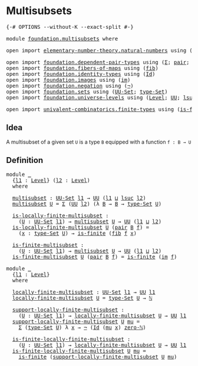 # Multisubsets

<pre class="Agda"><a id="25" class="Symbol">{-#</a> <a id="29" class="Keyword">OPTIONS</a> <a id="37" class="Pragma">--without-K</a> <a id="49" class="Pragma">--exact-split</a> <a id="63" class="Symbol">#-}</a>

<a id="68" class="Keyword">module</a> <a id="75" href="foundation.multisubsets.html" class="Module">foundation.multisubsets</a> <a id="99" class="Keyword">where</a>

<a id="106" class="Keyword">open</a> <a id="111" class="Keyword">import</a> <a id="118" href="elementary-number-theory.natural-numbers.html" class="Module">elementary-number-theory.natural-numbers</a> <a id="159" class="Keyword">using</a> <a id="165" class="Symbol">(</a><a id="166" href="elementary-number-theory.natural-numbers.html#1444" class="Datatype">ℕ</a><a id="167" class="Symbol">;</a> <a id="169" href="elementary-number-theory.natural-numbers.html#1465" class="InductiveConstructor">zero-ℕ</a><a id="175" class="Symbol">)</a>

<a id="178" class="Keyword">open</a> <a id="183" class="Keyword">import</a> <a id="190" href="foundation.dependent-pair-types.html" class="Module">foundation.dependent-pair-types</a> <a id="222" class="Keyword">using</a> <a id="228" class="Symbol">(</a><a id="229" href="foundation-core.dependent-pair-types.html#502" class="Record">Σ</a><a id="230" class="Symbol">;</a> <a id="232" href="foundation-core.dependent-pair-types.html#575" class="InductiveConstructor">pair</a><a id="236" class="Symbol">;</a> <a id="238" href="foundation-core.dependent-pair-types.html#592" class="Field">pr1</a><a id="241" class="Symbol">;</a> <a id="243" href="foundation-core.dependent-pair-types.html#604" class="Field">pr2</a><a id="246" class="Symbol">)</a>
<a id="248" class="Keyword">open</a> <a id="253" class="Keyword">import</a> <a id="260" href="foundation.fibers-of-maps.html" class="Module">foundation.fibers-of-maps</a> <a id="286" class="Keyword">using</a> <a id="292" class="Symbol">(</a><a id="293" href="foundation-core.fibers-of-maps.html#928" class="Function">fib</a><a id="296" class="Symbol">)</a>
<a id="298" class="Keyword">open</a> <a id="303" class="Keyword">import</a> <a id="310" href="foundation.identity-types.html" class="Module">foundation.identity-types</a> <a id="336" class="Keyword">using</a> <a id="342" class="Symbol">(</a><a id="343" href="foundation-core.identity-types.html#641" class="Datatype">Id</a><a id="345" class="Symbol">)</a>
<a id="347" class="Keyword">open</a> <a id="352" class="Keyword">import</a> <a id="359" href="foundation.images.html" class="Module">foundation.images</a> <a id="377" class="Keyword">using</a> <a id="383" class="Symbol">(</a><a id="384" href="foundation.images.html#2136" class="Function">im</a><a id="386" class="Symbol">)</a>
<a id="388" class="Keyword">open</a> <a id="393" class="Keyword">import</a> <a id="400" href="foundation.negation.html" class="Module">foundation.negation</a> <a id="420" class="Keyword">using</a> <a id="426" class="Symbol">(</a><a id="427" href="foundation-core.negation.html#452" class="Function">¬</a><a id="428" class="Symbol">)</a>
<a id="430" class="Keyword">open</a> <a id="435" class="Keyword">import</a> <a id="442" href="foundation.sets.html" class="Module">foundation.sets</a> <a id="458" class="Keyword">using</a> <a id="464" class="Symbol">(</a><a id="465" href="foundation-core.sets.html#1177" class="Function">UU-Set</a><a id="471" class="Symbol">;</a> <a id="473" href="foundation-core.sets.html#1291" class="Function">type-Set</a><a id="481" class="Symbol">)</a>
<a id="483" class="Keyword">open</a> <a id="488" class="Keyword">import</a> <a id="495" href="foundation.universe-levels.html" class="Module">foundation.universe-levels</a> <a id="522" class="Keyword">using</a> <a id="528" class="Symbol">(</a><a id="529" href="Agda.Primitive.html#597" class="Postulate">Level</a><a id="534" class="Symbol">;</a> <a id="536" href="foundation-core.universe-levels.html#222" class="Primitive">UU</a><a id="538" class="Symbol">;</a> <a id="540" href="Agda.Primitive.html#780" class="Primitive">lsuc</a><a id="544" class="Symbol">;</a> <a id="546" href="Agda.Primitive.html#810" class="Primitive Operator">_⊔_</a><a id="549" class="Symbol">)</a>

<a id="552" class="Keyword">open</a> <a id="557" class="Keyword">import</a> <a id="564" href="univalent-combinatorics.finite-types.html" class="Module">univalent-combinatorics.finite-types</a> <a id="601" class="Keyword">using</a> <a id="607" class="Symbol">(</a><a id="608" href="univalent-combinatorics.finite-types.html#3664" class="Function">is-finite</a><a id="617" class="Symbol">)</a>
</pre>
## Idea

A multisubset of a given set `U` is a type `B` equipped with a function `f : B → U`

## Definition

<pre class="Agda"><a id="741" class="Keyword">module</a> <a id="748" href="foundation.multisubsets.html#748" class="Module">_</a>
  <a id="752" class="Symbol">{</a><a id="753" href="foundation.multisubsets.html#753" class="Bound">l1</a> <a id="756" class="Symbol">:</a> <a id="758" href="Agda.Primitive.html#597" class="Postulate">Level</a><a id="763" class="Symbol">}</a> <a id="765" class="Symbol">(</a><a id="766" href="foundation.multisubsets.html#766" class="Bound">l2</a> <a id="769" class="Symbol">:</a> <a id="771" href="Agda.Primitive.html#597" class="Postulate">Level</a><a id="776" class="Symbol">)</a>
  <a id="780" class="Keyword">where</a>

  <a id="789" href="foundation.multisubsets.html#789" class="Function">multisubset</a> <a id="801" class="Symbol">:</a> <a id="803" href="foundation-core.sets.html#1177" class="Function">UU-Set</a> <a id="810" href="foundation.multisubsets.html#753" class="Bound">l1</a> <a id="813" class="Symbol">→</a> <a id="815" href="foundation-core.universe-levels.html#222" class="Primitive">UU</a> <a id="818" class="Symbol">(</a><a id="819" href="foundation.multisubsets.html#753" class="Bound">l1</a> <a id="822" href="Agda.Primitive.html#810" class="Primitive Operator">⊔</a> <a id="824" href="Agda.Primitive.html#780" class="Primitive">lsuc</a> <a id="829" href="foundation.multisubsets.html#766" class="Bound">l2</a><a id="831" class="Symbol">)</a>
  <a id="835" href="foundation.multisubsets.html#789" class="Function">multisubset</a> <a id="847" href="foundation.multisubsets.html#847" class="Bound">U</a> <a id="849" class="Symbol">=</a> <a id="851" href="foundation-core.dependent-pair-types.html#502" class="Record">Σ</a> <a id="853" class="Symbol">(</a><a id="854" href="foundation-core.universe-levels.html#222" class="Primitive">UU</a> <a id="857" href="foundation.multisubsets.html#766" class="Bound">l2</a><a id="859" class="Symbol">)</a> <a id="861" class="Symbol">(λ</a> <a id="864" href="foundation.multisubsets.html#864" class="Bound">B</a> <a id="866" class="Symbol">→</a> <a id="868" href="foundation.multisubsets.html#864" class="Bound">B</a> <a id="870" class="Symbol">→</a> <a id="872" href="foundation-core.sets.html#1291" class="Function">type-Set</a> <a id="881" href="foundation.multisubsets.html#847" class="Bound">U</a><a id="882" class="Symbol">)</a>

  <a id="887" href="foundation.multisubsets.html#887" class="Function">is-locally-finite-multisubset</a> <a id="917" class="Symbol">:</a>
    <a id="923" class="Symbol">(</a><a id="924" href="foundation.multisubsets.html#924" class="Bound">U</a> <a id="926" class="Symbol">:</a> <a id="928" href="foundation-core.sets.html#1177" class="Function">UU-Set</a> <a id="935" href="foundation.multisubsets.html#753" class="Bound">l1</a><a id="937" class="Symbol">)</a> <a id="939" class="Symbol">→</a> <a id="941" href="foundation.multisubsets.html#789" class="Function">multisubset</a> <a id="953" href="foundation.multisubsets.html#924" class="Bound">U</a> <a id="955" class="Symbol">→</a> <a id="957" href="foundation-core.universe-levels.html#222" class="Primitive">UU</a> <a id="960" class="Symbol">(</a><a id="961" href="foundation.multisubsets.html#753" class="Bound">l1</a> <a id="964" href="Agda.Primitive.html#810" class="Primitive Operator">⊔</a> <a id="966" href="foundation.multisubsets.html#766" class="Bound">l2</a><a id="968" class="Symbol">)</a>
  <a id="972" href="foundation.multisubsets.html#887" class="Function">is-locally-finite-multisubset</a> <a id="1002" href="foundation.multisubsets.html#1002" class="Bound">U</a> <a id="1004" class="Symbol">(</a><a id="1005" href="foundation-core.dependent-pair-types.html#575" class="InductiveConstructor">pair</a> <a id="1010" href="foundation.multisubsets.html#1010" class="Bound">B</a> <a id="1012" href="foundation.multisubsets.html#1012" class="Bound">f</a><a id="1013" class="Symbol">)</a> <a id="1015" class="Symbol">=</a>
    <a id="1021" class="Symbol">(</a><a id="1022" href="foundation.multisubsets.html#1022" class="Bound">x</a> <a id="1024" class="Symbol">:</a> <a id="1026" href="foundation-core.sets.html#1291" class="Function">type-Set</a> <a id="1035" href="foundation.multisubsets.html#1002" class="Bound">U</a><a id="1036" class="Symbol">)</a> <a id="1038" class="Symbol">→</a> <a id="1040" href="univalent-combinatorics.finite-types.html#3664" class="Function">is-finite</a> <a id="1050" class="Symbol">(</a><a id="1051" href="foundation-core.fibers-of-maps.html#928" class="Function">fib</a> <a id="1055" href="foundation.multisubsets.html#1012" class="Bound">f</a> <a id="1057" href="foundation.multisubsets.html#1022" class="Bound">x</a><a id="1058" class="Symbol">)</a>

  <a id="1063" href="foundation.multisubsets.html#1063" class="Function">is-finite-multisubset</a> <a id="1085" class="Symbol">:</a>
    <a id="1091" class="Symbol">(</a><a id="1092" href="foundation.multisubsets.html#1092" class="Bound">U</a> <a id="1094" class="Symbol">:</a> <a id="1096" href="foundation-core.sets.html#1177" class="Function">UU-Set</a> <a id="1103" href="foundation.multisubsets.html#753" class="Bound">l1</a><a id="1105" class="Symbol">)</a> <a id="1107" class="Symbol">→</a> <a id="1109" href="foundation.multisubsets.html#789" class="Function">multisubset</a> <a id="1121" href="foundation.multisubsets.html#1092" class="Bound">U</a> <a id="1123" class="Symbol">→</a> <a id="1125" href="foundation-core.universe-levels.html#222" class="Primitive">UU</a> <a id="1128" class="Symbol">(</a><a id="1129" href="foundation.multisubsets.html#753" class="Bound">l1</a> <a id="1132" href="Agda.Primitive.html#810" class="Primitive Operator">⊔</a> <a id="1134" href="foundation.multisubsets.html#766" class="Bound">l2</a><a id="1136" class="Symbol">)</a>
  <a id="1140" href="foundation.multisubsets.html#1063" class="Function">is-finite-multisubset</a> <a id="1162" href="foundation.multisubsets.html#1162" class="Bound">U</a> <a id="1164" class="Symbol">(</a><a id="1165" href="foundation-core.dependent-pair-types.html#575" class="InductiveConstructor">pair</a> <a id="1170" href="foundation.multisubsets.html#1170" class="Bound">B</a> <a id="1172" href="foundation.multisubsets.html#1172" class="Bound">f</a><a id="1173" class="Symbol">)</a> <a id="1175" class="Symbol">=</a> <a id="1177" href="univalent-combinatorics.finite-types.html#3664" class="Function">is-finite</a> <a id="1187" class="Symbol">(</a><a id="1188" href="foundation.images.html#2136" class="Function">im</a> <a id="1191" href="foundation.multisubsets.html#1172" class="Bound">f</a><a id="1192" class="Symbol">)</a>

<a id="1195" class="Keyword">module</a> <a id="1202" href="foundation.multisubsets.html#1202" class="Module">_</a>
  <a id="1206" class="Symbol">{</a><a id="1207" href="foundation.multisubsets.html#1207" class="Bound">l1</a> <a id="1210" class="Symbol">:</a> <a id="1212" href="Agda.Primitive.html#597" class="Postulate">Level</a><a id="1217" class="Symbol">}</a>
  <a id="1221" class="Keyword">where</a>

  <a id="1230" href="foundation.multisubsets.html#1230" class="Function">locally-finite-multisubset</a> <a id="1257" class="Symbol">:</a> <a id="1259" href="foundation-core.sets.html#1177" class="Function">UU-Set</a> <a id="1266" href="foundation.multisubsets.html#1207" class="Bound">l1</a> <a id="1269" class="Symbol">→</a> <a id="1271" href="foundation-core.universe-levels.html#222" class="Primitive">UU</a> <a id="1274" href="foundation.multisubsets.html#1207" class="Bound">l1</a>
  <a id="1279" href="foundation.multisubsets.html#1230" class="Function">locally-finite-multisubset</a> <a id="1306" href="foundation.multisubsets.html#1306" class="Bound">U</a> <a id="1308" class="Symbol">=</a> <a id="1310" href="foundation-core.sets.html#1291" class="Function">type-Set</a> <a id="1319" href="foundation.multisubsets.html#1306" class="Bound">U</a> <a id="1321" class="Symbol">→</a> <a id="1323" href="elementary-number-theory.natural-numbers.html#1444" class="Datatype">ℕ</a>

  <a id="1328" href="foundation.multisubsets.html#1328" class="Function">support-locally-finite-multisubset</a> <a id="1363" class="Symbol">:</a> 
    <a id="1370" class="Symbol">(</a><a id="1371" href="foundation.multisubsets.html#1371" class="Bound">U</a> <a id="1373" class="Symbol">:</a> <a id="1375" href="foundation-core.sets.html#1177" class="Function">UU-Set</a> <a id="1382" href="foundation.multisubsets.html#1207" class="Bound">l1</a><a id="1384" class="Symbol">)</a> <a id="1386" class="Symbol">→</a> <a id="1388" href="foundation.multisubsets.html#1230" class="Function">locally-finite-multisubset</a> <a id="1415" href="foundation.multisubsets.html#1371" class="Bound">U</a> <a id="1417" class="Symbol">→</a> <a id="1419" href="foundation-core.universe-levels.html#222" class="Primitive">UU</a> <a id="1422" href="foundation.multisubsets.html#1207" class="Bound">l1</a>
  <a id="1427" href="foundation.multisubsets.html#1328" class="Function">support-locally-finite-multisubset</a> <a id="1462" href="foundation.multisubsets.html#1462" class="Bound">U</a> <a id="1464" href="foundation.multisubsets.html#1464" class="Bound">mu</a> <a id="1467" class="Symbol">=</a>
    <a id="1473" href="foundation-core.dependent-pair-types.html#502" class="Record">Σ</a> <a id="1475" class="Symbol">(</a><a id="1476" href="foundation-core.sets.html#1291" class="Function">type-Set</a> <a id="1485" href="foundation.multisubsets.html#1462" class="Bound">U</a><a id="1486" class="Symbol">)</a> <a id="1488" class="Symbol">λ</a> <a id="1490" href="foundation.multisubsets.html#1490" class="Bound">x</a> <a id="1492" class="Symbol">→</a> <a id="1494" href="foundation-core.negation.html#452" class="Function">¬</a> <a id="1496" class="Symbol">(</a><a id="1497" href="foundation-core.identity-types.html#641" class="Datatype">Id</a> <a id="1500" class="Symbol">(</a><a id="1501" href="foundation.multisubsets.html#1464" class="Bound">mu</a> <a id="1504" href="foundation.multisubsets.html#1490" class="Bound">x</a><a id="1505" class="Symbol">)</a> <a id="1507" href="elementary-number-theory.natural-numbers.html#1465" class="InductiveConstructor">zero-ℕ</a><a id="1513" class="Symbol">)</a>

  <a id="1518" href="foundation.multisubsets.html#1518" class="Function">is-finite-locally-finite-multisubset</a> <a id="1555" class="Symbol">:</a>
    <a id="1561" class="Symbol">(</a><a id="1562" href="foundation.multisubsets.html#1562" class="Bound">U</a> <a id="1564" class="Symbol">:</a> <a id="1566" href="foundation-core.sets.html#1177" class="Function">UU-Set</a> <a id="1573" href="foundation.multisubsets.html#1207" class="Bound">l1</a><a id="1575" class="Symbol">)</a> <a id="1577" class="Symbol">→</a> <a id="1579" href="foundation.multisubsets.html#1230" class="Function">locally-finite-multisubset</a> <a id="1606" href="foundation.multisubsets.html#1562" class="Bound">U</a> <a id="1608" class="Symbol">→</a> <a id="1610" href="foundation-core.universe-levels.html#222" class="Primitive">UU</a> <a id="1613" href="foundation.multisubsets.html#1207" class="Bound">l1</a>
  <a id="1618" href="foundation.multisubsets.html#1518" class="Function">is-finite-locally-finite-multisubset</a> <a id="1655" href="foundation.multisubsets.html#1655" class="Bound">U</a> <a id="1657" href="foundation.multisubsets.html#1657" class="Bound">mu</a> <a id="1660" class="Symbol">=</a>
    <a id="1666" href="univalent-combinatorics.finite-types.html#3664" class="Function">is-finite</a> <a id="1676" class="Symbol">(</a><a id="1677" href="foundation.multisubsets.html#1328" class="Function">support-locally-finite-multisubset</a> <a id="1712" href="foundation.multisubsets.html#1655" class="Bound">U</a> <a id="1714" href="foundation.multisubsets.html#1657" class="Bound">mu</a><a id="1716" class="Symbol">)</a>
</pre>